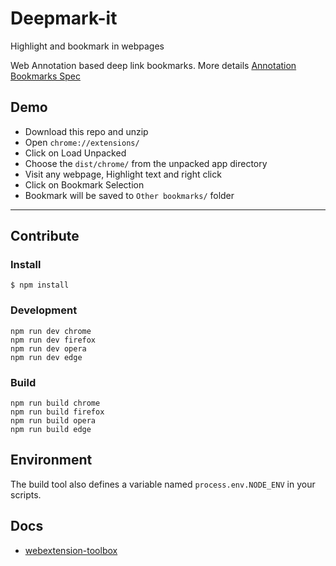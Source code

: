 # Deepmark-it

Highlight and bookmark in webpages

Web Annotation based deep link bookmarks.
More details [Annotation Bookmarks Spec](https://hackmd.io/@sagesalus/ryJNosDvr)

## Demo
- Download this repo and unzip
- Open `chrome://extensions/`
- Click on Load Unpacked
- Choose the `dist/chrome/` from the unpacked app directory
- Visit any webpage, Highlight text and right click
- Click on Bookmark Selection 
- Bookmark will be saved to `Other bookmarks/` folder

------

## Contribute
### Install

	$ npm install

### Development

    npm run dev chrome
    npm run dev firefox
    npm run dev opera
    npm run dev edge

### Build

    npm run build chrome
    npm run build firefox
    npm run build opera
    npm run build edge

## Environment

The build tool also defines a variable named `process.env.NODE_ENV` in your scripts. 

## Docs

* [webextension-toolbox](https://github.com/HaNdTriX/webextension-toolbox)

